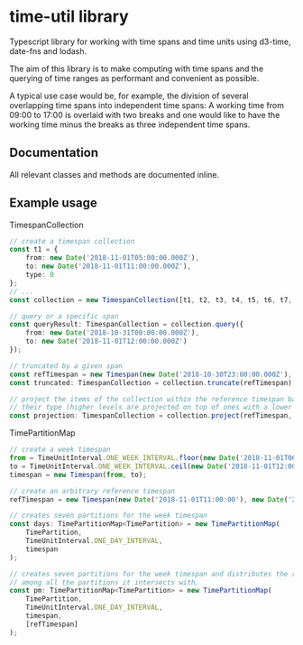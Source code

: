 # time-util library

Typescript library for working with time spans and time units using d3-time, date-fns and lodash. 

The aim of this library is to make computing with time spans and the querying of time ranges as performant 
and convenient as possible.

A typical use case would be, for example, the division of several overlapping time spans into independent 
time spans: A working time from 09:00 to 17:00 is overlaid with two breaks and one would like to have the 
working time minus the breaks as three independent time spans.

## Documentation

All relevant classes and methods are documented inline.

## Example usage

TimespanCollection
```typescript
// create a timespan collection
const t1 = {
	from: new Date('2018-11-01T05:00:00.000Z'),
	to: new Date('2018-11-01T11:00:00.000Z'),
	type: 0
};
// ...
const collection = new TimespanCollection([t1, t2, t3, t4, t5, t6, t7, t8]);

// query or a specific span
const queryResult: TimespanCollection = collection.query({
	from: new Date('2018-10-31T00:00:00.000Z'),
	to: new Date('2018-11-01T12:00:00.000Z')
});

// truncated by a given span
const refTimespan = new Timespan(new Date('2018-10-30T23:00:00.000Z'), new Date('2018-11-01T14:00:00.000Z'));
const truncated: TimespanCollection = collection.truncate(refTimespan);

// project the items of the collection within the reference timespan based on
// their type (higher levels are projected on top of ones with a lower order)
const projection: TimespanCollection = collection.project(refTimespan, (i) => i.type);
```

TimePartitionMap
```typescript
// create a week timespan
from = TimeUnitInterval.ONE_WEEK_INTERVAL.floor(new Date('2018-11-01T06:30:00'));
to = TimeUnitInterval.ONE_WEEK_INTERVAL.ceil(new Date('2018-11-01T12:00:00'));
timespan = new Timespan(from, to);

// create an arbitrary reference timespan
refTimespan = new Timespan(new Date('2018-11-01T11:00:00'), new Date('2018-11-02T02:00:00'));

// creates seven partitions for the week timespan
const days: TimePartitionMap<TimePartition> = new TimePartitionMap(
    TimePartition,
    TimeUnitInterval.ONE_DAY_INTERVAL,
    timespan
);

// creates seven partitions for the week timespan and distributes the reference timespan
// among all the partitions it intersects with.
const pm: TimePartitionMap<TimePartition> = new TimePartitionMap(
    TimePartition,
    TimeUnitInterval.ONE_DAY_INTERVAL,
    timespan,
    [refTimespan]
);
```

